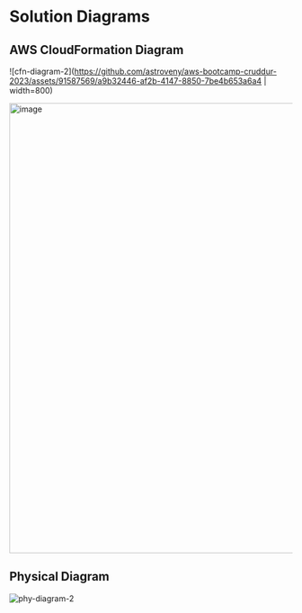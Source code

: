 # Solution Diagrams

## AWS CloudFormation Diagram
![cfn-diagram-2](https://github.com/astroveny/aws-bootcamp-cruddur-2023/assets/91587569/a9b32446-af2b-4147-8850-7be4b653a6a4 | width=800)
  
<img width="800"  alt="image" src="https://github.com/astroveny/aws-bootcamp-cruddur-2023/assets/91587569/a9b32446-af2b-4147-8850-7be4b653a6a4" />
  
## Physical Diagram

![phy-diagram-2](https://github.com/astroveny/aws-bootcamp-cruddur-2023/assets/91587569/f93eccc3-a64b-4a1a-b7ae-de16a3aa260f)
